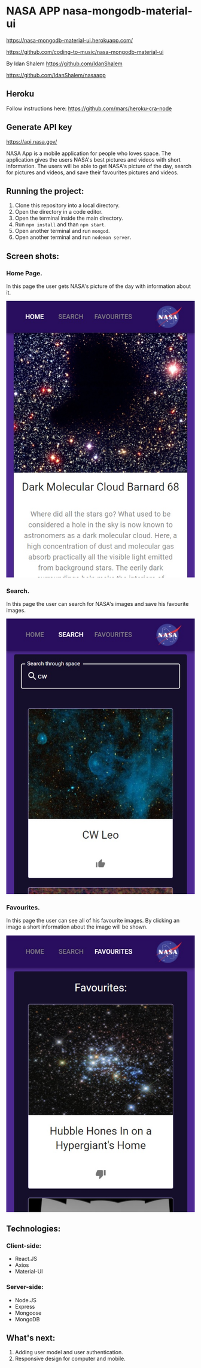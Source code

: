 # NASA APP nasa-mongodb-material-ui

https://nasa-mongodb-material-ui.herokuapp.com/

https://github.com/coding-to-music/nasa-mongodb-material-ui

By Idan Shalem https://github.com/IdanShalem

https://github.com/IdanShalem/nasaapp

## Heroku

Follow instructions here: https://github.com/mars/heroku-cra-node

## Generate API key

https://api.nasa.gov/

NASA App is a mobile application for people who loves space. The application gives the users NASA's best pictures and videos with short information. The users will be able to get NASA's picture of the day, search for pictures and videos, and save their favourites pictures and videos.

## Running the project:

1. Clone this repository into a local directory.
2. Open the directory in a code editor.
3. Open the terminal inside the main directory.
4. Run `npm install` and than `npm start`.
5. Open another terminal and run `mongod`.
6. Open another terminal and run `nodemon server`.

## Screen shots:

### Home Page.

In this page the user gets NASA's picture of the day with information about it.

![alt text](https://github.com/IdanShalem/nasaapp/blob/master/images/homePage.jpg "Home Page")

### Search.

In this page the user can search for NASA's images and save his favourite images.

![alt text](https://github.com/IdanShalem/nasaapp/blob/master/images/search.jpg "Search")

### Favourites.

In this page the user can see all of his favourite images. By clicking an image a short information about the image will be shown.

![alt text](https://github.com/IdanShalem/nasaapp/blob/master/images/favourites.jpg "Favourites")

## Technologies:

### Client-side:

- React.JS
- Axios
- Material-UI

### Server-side:

- Node.JS
- Express
- Mongoose
- MongoDB

## What's next:

1. Adding user model and user authentication.
2. Responsive design for computer and mobile.
